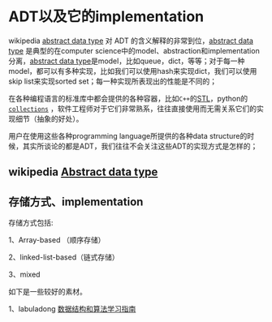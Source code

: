 # ADT以及它的implementation

wikipedia [abstract data type](https://en.wikipedia.org/wiki/Abstract_data_type) 对 ADT 的含义解释的非常到位，[abstract data type](https://en.wikipedia.org/wiki/Abstract_data_type) 是典型的在computer science中的model、abstraction和implementation分离，[abstract data type](https://en.wikipedia.org/wiki/Abstract_data_type)是model，比如queue，dict，等等；对于每一种model，都可以有多种实现，比如我们可以使用hash来实现dict，我们可以使用skip list来实现sorted set；每一种实现所表现出的性能是不同的；

在各种编程语言的标准库中都会提供的各种容器，比如`C++`的[STL](https://en.wikipedia.org/wiki/Standard_Template_Library)，python的[`collections`](https://docs.python.org/3/library/collections.html#module-collections) ，软件工程师对于它们非常熟系，往往直接使用而无需关系它们的实现细节（抽象的好处）。

用户在使用这些各种programming language所提供的各种data structure的时候，其实所谈论的都是ADT，我们往往不会关注这些ADT的实现方式是怎样的；



## wikipedia [Abstract data type](https://en.wikipedia.org/wiki/Abstract_data_type)



## 存储方式、implementation

存储方式包括: 

1、Array-based （顺序存储）

2、linked-list-based（链式存储）

3、mixed

如下是一些较好的素材。

1、labuladong  [数据结构和算法学习指南](https://mp.weixin.qq.com/s/ZYaXOSVM3YBIeRWm7E_jcQ)

